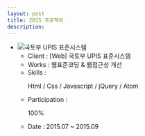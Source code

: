 ```yaml
---
layout: post
title: 2015 프로젝트
description: 
---
```

 <ul class="projects-list">
     <li>
         <div class="img-box"><img src="assets/images/projects/img_pf15.jpg" alt="국토부 UPIS 표준시스템" /></div>
         <ul class="txt_info">
             <li><span>Client : </span>[Web] 국토부 UPIS 표준시스템</li>
             <li><span>Works : </span>웹표준코딩 &amp; 웹접근성 개선</li>
             <li><span>Skills :</span> <p>Html / Css / Javascript / jQuery / Atom</p></li>
             <li><span>Participation : </span><p class="percent" style="width:100%">100%</p></li>
             <li><span>Date : </span>2015.07 ~ 2015.09</li>
         </ul>
     </li>
 </ul>

